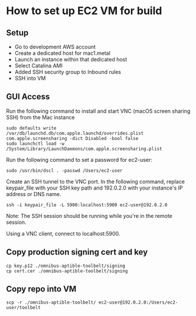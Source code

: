 # How to set up EC2 VM for build

## Setup
- Go to development AWS account
- Create a dedicated host for mac1.metal
- Launch an instance within that dedicated host
- Select Catalina AMI
- Added SSH security group to Inbound rules
- SSH into VM

## GUI Access

Run the following command to install and start VNC (macOS screen sharing SSH) from the Mac instance

```
sudo defaults write /var/db/launchd.db/com.apple.launchd/overrides.plist com.apple.screensharing -dict Disabled -bool false
sudo launchctl load -w /System/Library/LaunchDaemons/com.apple.screensharing.plist
```

Run the following command to set a password for ec2-user:

```
sudo /usr/bin/dscl . -passwd /Users/ec2-user
```

Create an SSH tunnel to the VNC port. In the following command, replace keypair_file with your SSH key path and 192.0.2.0 with your instance's IP address or DNS name.

```
ssh -i keypair_file -L 5900:localhost:5900 ec2-user@192.0.2.0
```

Note: The SSH session should be running while you're in the remote session.

Using a VNC client, connect to localhost:5900.

## Copy production signing cert and key

```
cp key.p12 ./omnibus-aptible-toolbelt/signing
cp cert.cer ./omnibus-aptible-toolbelt/signing
```

## Copy repo into VM

```
scp -r ./omnibus-aptible-toolbelt/ ec2-user@192.0.2.0:/Users/ec2-user/toolbelt
```
